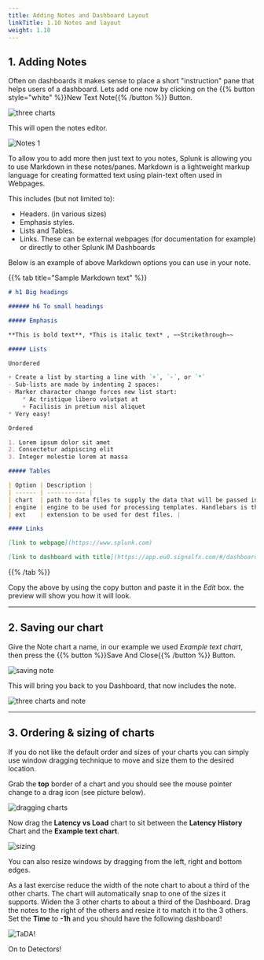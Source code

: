 ```yaml
---
title: Adding Notes and Dashboard Layout
linkTitle: 1.10 Notes and layout
weight: 1.10
---
```


## 1. Adding Notes

Often on dashboards it makes sense to place a short "instruction" pane that helps users of a dashboard. Lets add one now by clicking on the {{% button style="white" %}}New Text Note{{% /button %}}
 Button.

![three charts](../../images/M-Notes-0.png)

This will open the notes editor.

![Notes 1](../../images/M-Notes-1.png)

To allow you to add more then just text to you notes, Splunk is allowing you to use Markdown in these notes/panes.
Markdown is a lightweight markup language for creating formatted text using plain-text often used in Webpages.

This includes (but not limited to):

* Headers. (in various sizes)
* Emphasis styles.
* Lists and Tables.
* Links. These can be external webpages (for documentation for example) or directly to other Splunk IM Dashboards

Below is an example of above Markdown options you can use in your note.

{{% tab title="Sample Markdown text" %}}

``` markdown
# h1 Big headings

###### h6 To small headings

##### Emphasis

**This is bold text**, *This is italic text* , ~~Strikethrough~~

##### Lists

Unordered

+ Create a list by starting a line with `+`, `-`, or `*`
- Sub-lists are made by indenting 2 spaces:
- Marker character change forces new list start:
    * Ac tristique libero volutpat at
    + Facilisis in pretium nisl aliquet
* Very easy!

Ordered

1. Lorem ipsum dolor sit amet
2. Consectetur adipiscing elit
3. Integer molestie lorem at massa

##### Tables

| Option | Description |
| ------ | ----------- |
| chart  | path to data files to supply the data that will be passed into templates. |
| engine | engine to be used for processing templates. Handlebars is the default. |
| ext    | extension to be used for dest files. |

#### Links

[link to webpage](https://www.splunk.com)

[link to dashboard with title](https://app.eu0.signalfx.com/#/dashboard/EaJHrbPAEAA?groupId=EaJHgrsAIAA&configId=EaJHsHzAEAA "Link to the Sample chart Dashboard!")
```

{{% /tab %}}

Copy the above by using the copy button and paste it in the *Edit* box.
the preview will show you how it will look.

---

## 2. Saving our chart

Give the Note chart a name, in our example we used *Example text chart*, then press the {{% button %}}Save And Close{{% /button %}} Button.

![saving note](../../images/M-Notes-2.png)

This will bring you back to you Dashboard, that now includes the note.

![three charts and note](../../images/M-Notes-3.png)

---

## 3. Ordering & sizing of charts

If you do not like the default order and sizes of your charts you can simply use window dragging technique to move and size them to the desired location.

Grab the **top** border of a chart and you should see the mouse pointer change to a drag icon (see picture below).

![dragging charts](../../images/M-Notes-4.png)

Now drag the **Latency vs Load** chart to sit between the **Latency History** Chart and the **Example text chart**.

![sizing](../../images/M-Notes-5.png)

You can also resize windows by dragging from the left, right and bottom edges.

As a last exercise reduce the width of the note chart to about a third of the other charts. The chart will automatically snap to one of the sizes it supports. Widen the 3 other charts to about a third of the Dashboard. Drag the notes to the right of the others and resize it to match it to the 3 others. Set the **Time** to **-1h** and you should have the following dashboard!

![TaDA!](../../images/M-Notes-6.png)

On to Detectors!
